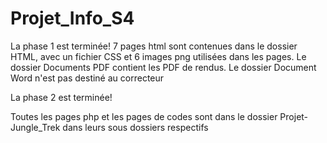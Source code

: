 # Projet_Info_S4

La phase 1 est terminée!
7 pages html sont contenues dans le dossier HTML, avec un fichier CSS et 6 images png utilisées dans les pages.
Le dossier Documents PDF contient les PDF de rendus.
Le dossier Document Word n'est pas destiné au correcteur

La phase 2 est terminée!

Toutes les pages php et les pages de codes sont dans le dossier Projet-Jungle_Trek dans leurs sous dossiers respectifs
